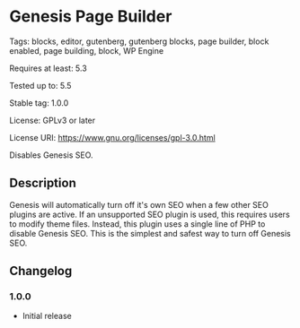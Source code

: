 # Genesis Page Builder
Tags: blocks, editor, gutenberg, gutenberg blocks, page builder, block enabled, page building, block, WP Engine

Requires at least: 5.3

Tested up to: 5.5

Stable tag: 1.0.0

License: GPLv3 or later

License URI: https://www.gnu.org/licenses/gpl-3.0.html

Disables Genesis SEO.

## Description

Genesis will automatically turn off it's own SEO when a few other SEO plugins are active. If an unsupported SEO plugin is used, this requires users to modify theme files. Instead, this plugin uses a single line of PHP to disable Genesis SEO. This is the simplest and safest way to turn off Genesis SEO.


## Changelog
### 1.0.0
- Initial release
